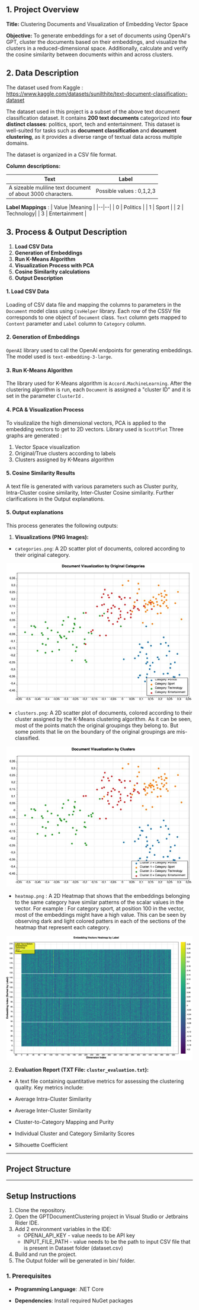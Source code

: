 
## 1. Project Overview

  

**Title:** Clustering Documents and Visualization of Embedding Vector Space

  

**Objective:** To generate embeddings for a set of documents using OpenAI's GPT, cluster the documents based on their embeddings, and visualize the clusters in a reduced-dimensional space. Additionally, calculate and verify the cosine similarity between documents within and across clusters.

  

## 2. Data Description
The dataset used from Kaggle :
https://www.kaggle.com/datasets/sunilthite/text-document-classification-dataset

The dataset used in this project is a subset of the above text document classification dataset. It contains **200 text documents** categorized into **four distinct classes**: politics, sport, tech and entertainment. This dataset is well-suited for tasks such as **document classification** and **document clustering**, as it provides a diverse range of textual data across multiple domains.

The dataset is organized in a CSV file format.

**Column descriptions:**

| Text | Label |
|--|--|
| A sizeable muliline text document <br> of about 3000 characters.  | Possible values : 0,1,2,3 |

**Label Mappings** : 
| Value |Meaning  |
|--|--|
| 0 | Politics |
| 1 | Sport |
| 2 |  Technology|
| 3 | Entertainment |


## 3. Process & Output Description

 1. **Load CSV Data**
 2. **Generation of Embeddings**
 3. **Run K-Means Algorithm**
 4. **Visualization Process with PCA**
 5. **Cosine Similarity calculations**
 6. **Output Description**

  

#### 1. Load CSV Data
Loading of CSV data file and mapping the columns to parameters in the `Document` model class using `CsvHelper` library. Each row of the CSSV file corresponds to one object of `Document` class. 
 `Text` column gets mapped to `Content` parameter and `Label` column to `Category` column.
  
#### 2. Generation of Embeddings
`OpenAI` library used to call the OpenAI endpoints for generating embeddings. The model used is `text-embedding-3-large`.

#### 3. Run K-Means Algorithm
The library used for K-Means algorithm is `Accord.MachineLearning`. After the clustering algorithm is run, each `Document` is assigned a "cluster ID" and it is set in the parameter `ClusterId` .

#### 4. PCA & Visualization Process 
To visulizalize the high dimensional vectors, PCA is applied to the embedding vectors to get to 2D vectors. Library used is `ScottPlot`
Three graphs are generated : 

 1. Vector Space visualization
 2. Original/True clusters according to labels 
 3. Clusters assigned by K-Means algorithm

#### 5. Cosine Similarity Results 
A text file is generated with various parameters such as Cluster purity, Intra-Cluster cosine similarity, Inter-Cluster Cosine similarity. Further clarifications in the Output explanations. 

#### 5. Output explanations

This process generates the following outputs:

  

1.  **Visualizations (PNG Images):**

*  `categories.png`: A 2D scatter plot of documents, colored according to their original category.

![categories.png](../Outputs/3072_size_vector/categories.png)

*  `clusters.png`: A 2D scatter plot of documents, colored according to their cluster assigned by the
K-Means clustering algorithm. 
As it can be seen, most of the points match the original groupings they belong to. But some points 
that lie on the boundary of the original groupings are mis-classified. 

![clusters.png](../Outputs/3072_size_vector/clusters.png)

* `heatmap.png` : A 2D Heatmap that shows that the embeddings belonging to the same category have similar
patterns of the scalar values in the vector. For example : For category sport, at position 100 in the vector, 
most of the embeddings might have a high value. This can be seen by observing dark and light colored patters in 
each of the sections of the heatmap that represent each category.

![categories.png](../Outputs/heatmap.png)

2.  **Evaluation Report (TXT File: `cluster_evaluation.txt`):**

* A text file containing quantitative metrics for assessing the clustering quality. Key metrics include:

* Average Intra-Cluster Similarity

* Average Inter-Cluster Similarity

* Cluster-to-Category Mapping and Purity

* Individual Cluster and Category Similarity Scores

* Silhouette Coefficient


  

---

  

## Project Structure

  

---


  

## Setup Instructions

1. Clone the repository. 
2. Open the GPTDocumentClustering project in Visual Studio or Jetbrains Rider IDE. 
3. Add 2 environment variables in the IDE: 
    * OPENAI_API_KEY - value needs to be API key 
    * INPUT_FILE_PATH - value needs to be the path to input CSV file
                        that is present in Dataset folder (dataset.csv)
4. Build and run the project.
5. The Output folder will be generated in bin/ folder.

### 1. Prerequisites

  

-  **Programming Language**: .NET Core

-  **Dependencies**: Install required NuGet packages

  

  


